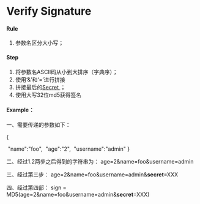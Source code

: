 # <a name='sign'>Verify Signature</a>

#### Rule

1. 参数名区分大小写；

#### Step

1. 将参数名ASCII码从小到大排序（字典序）；
2. 使用‘&’和‘=’进行拼接
3. 拼接最后的<a href='#secret '>Secret </a></a>；
4. 使用大写32位md5获得签名

#### Example：

一、需要传递的参数如下：

{  

​     "name":"foo",
​     "age":"2",
​     "username":"admin"
}



二、经过1.2两步之后得到的字符串为： age=2&name=foo&username=admin

三、经过第三步： age=2&name=foo&username=admin&**secret**=XXX

四、经过第四部： sign = MD5(age=2&name=foo&username=admin&**secret**=XXX)